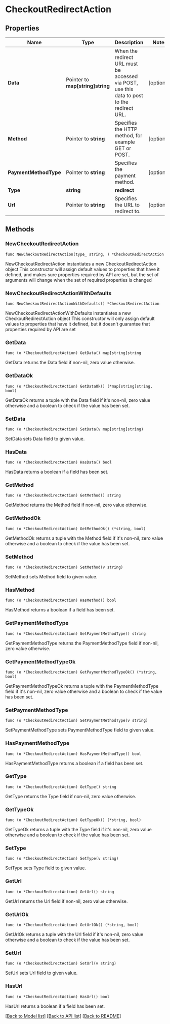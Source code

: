 # CheckoutRedirectAction

## Properties

Name | Type | Description | Notes
------------ | ------------- | ------------- | -------------
**Data** | Pointer to **map[string]string** | When the redirect URL must be accessed via POST, use this data to post to the redirect URL. | [optional] 
**Method** | Pointer to **string** | Specifies the HTTP method, for example GET or POST. | [optional] 
**PaymentMethodType** | Pointer to **string** | Specifies the payment method. | [optional] 
**Type** | **string** | **redirect** | 
**Url** | Pointer to **string** | Specifies the URL to redirect to. | [optional] 

## Methods

### NewCheckoutRedirectAction

`func NewCheckoutRedirectAction(type_ string, ) *CheckoutRedirectAction`

NewCheckoutRedirectAction instantiates a new CheckoutRedirectAction object
This constructor will assign default values to properties that have it defined,
and makes sure properties required by API are set, but the set of arguments
will change when the set of required properties is changed

### NewCheckoutRedirectActionWithDefaults

`func NewCheckoutRedirectActionWithDefaults() *CheckoutRedirectAction`

NewCheckoutRedirectActionWithDefaults instantiates a new CheckoutRedirectAction object
This constructor will only assign default values to properties that have it defined,
but it doesn't guarantee that properties required by API are set

### GetData

`func (o *CheckoutRedirectAction) GetData() map[string]string`

GetData returns the Data field if non-nil, zero value otherwise.

### GetDataOk

`func (o *CheckoutRedirectAction) GetDataOk() (*map[string]string, bool)`

GetDataOk returns a tuple with the Data field if it's non-nil, zero value otherwise
and a boolean to check if the value has been set.

### SetData

`func (o *CheckoutRedirectAction) SetData(v map[string]string)`

SetData sets Data field to given value.

### HasData

`func (o *CheckoutRedirectAction) HasData() bool`

HasData returns a boolean if a field has been set.

### GetMethod

`func (o *CheckoutRedirectAction) GetMethod() string`

GetMethod returns the Method field if non-nil, zero value otherwise.

### GetMethodOk

`func (o *CheckoutRedirectAction) GetMethodOk() (*string, bool)`

GetMethodOk returns a tuple with the Method field if it's non-nil, zero value otherwise
and a boolean to check if the value has been set.

### SetMethod

`func (o *CheckoutRedirectAction) SetMethod(v string)`

SetMethod sets Method field to given value.

### HasMethod

`func (o *CheckoutRedirectAction) HasMethod() bool`

HasMethod returns a boolean if a field has been set.

### GetPaymentMethodType

`func (o *CheckoutRedirectAction) GetPaymentMethodType() string`

GetPaymentMethodType returns the PaymentMethodType field if non-nil, zero value otherwise.

### GetPaymentMethodTypeOk

`func (o *CheckoutRedirectAction) GetPaymentMethodTypeOk() (*string, bool)`

GetPaymentMethodTypeOk returns a tuple with the PaymentMethodType field if it's non-nil, zero value otherwise
and a boolean to check if the value has been set.

### SetPaymentMethodType

`func (o *CheckoutRedirectAction) SetPaymentMethodType(v string)`

SetPaymentMethodType sets PaymentMethodType field to given value.

### HasPaymentMethodType

`func (o *CheckoutRedirectAction) HasPaymentMethodType() bool`

HasPaymentMethodType returns a boolean if a field has been set.

### GetType

`func (o *CheckoutRedirectAction) GetType() string`

GetType returns the Type field if non-nil, zero value otherwise.

### GetTypeOk

`func (o *CheckoutRedirectAction) GetTypeOk() (*string, bool)`

GetTypeOk returns a tuple with the Type field if it's non-nil, zero value otherwise
and a boolean to check if the value has been set.

### SetType

`func (o *CheckoutRedirectAction) SetType(v string)`

SetType sets Type field to given value.


### GetUrl

`func (o *CheckoutRedirectAction) GetUrl() string`

GetUrl returns the Url field if non-nil, zero value otherwise.

### GetUrlOk

`func (o *CheckoutRedirectAction) GetUrlOk() (*string, bool)`

GetUrlOk returns a tuple with the Url field if it's non-nil, zero value otherwise
and a boolean to check if the value has been set.

### SetUrl

`func (o *CheckoutRedirectAction) SetUrl(v string)`

SetUrl sets Url field to given value.

### HasUrl

`func (o *CheckoutRedirectAction) HasUrl() bool`

HasUrl returns a boolean if a field has been set.


[[Back to Model list]](../README.md#documentation-for-models) [[Back to API list]](../README.md#documentation-for-api-endpoints) [[Back to README]](../README.md)


